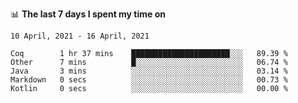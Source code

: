 <!--
### Hi there 👋

- 🤔 I was learning formal verification with Coq formally, but want to **build things** now.
- 😬 I am broadly interested in **computer systems** and **programming languages** (just a beginner 🥺).
- 🤩 (I hope I can) code for fun!

<img src="https://github-readme-stats.vercel.app/api?username=xxchan&show_icons=true&icon_color=0366d6&text_color=24292e&bg_color=ffffff&hide_title=true" />

---
-->


📊 **The last 7 days I spent my time on** 

<!--START_SECTION:waka-->
```text
10 April, 2021 - 16 April, 2021

Coq        1 hr 37 mins    ██████████████████████░░░   89.39 % 
Other      7 mins          █░░░░░░░░░░░░░░░░░░░░░░░░   06.74 % 
Java       3 mins          ░░░░░░░░░░░░░░░░░░░░░░░░░   03.14 % 
Markdown   0 secs          ░░░░░░░░░░░░░░░░░░░░░░░░░   00.73 % 
Kotlin     0 secs          ░░░░░░░░░░░░░░░░░░░░░░░░░   00.00 %
```
<!--END_SECTION:waka-->

<!--
**xxchan/xxchan** is a ✨ _special_ ✨ repository because its `README.md` (this file) appears on your GitHub profile.

Here are some ideas to get you started:

- 🔭 I’m currently working on ...
- 🌱 I’m currently learning ...
- 👯 I’m looking to collaborate on ...
- 🤔 I’m looking for help with ...
- 💬 Ask me about ...
- 📫 How to reach me: ...
- 😄 Pronouns: ...
- ⚡ Fun fact: ...
-->
